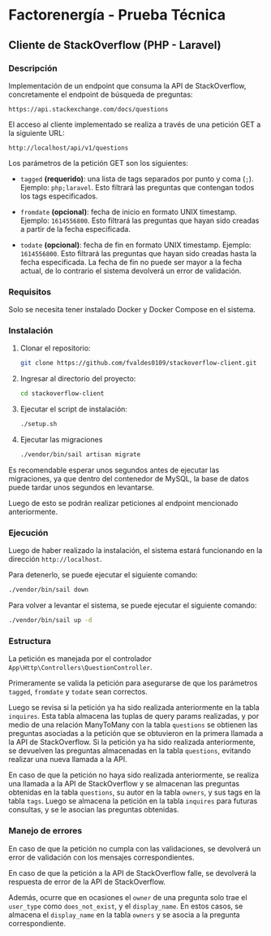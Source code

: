 # Factorenergía - Prueba Técnica

## Cliente de StackOverflow (PHP - Laravel)

### Descripción

Implementación de un endpoint que consuma la API de StackOverflow, concretamente el endpoint de búsqueda de preguntas:

```plaintext
https://api.stackexchange.com/docs/questions
```

El acceso al cliente implementado se realiza a través de una petición GET a la siguiente URL:

```plaintext
http://localhost/api/v1/questions
```

Los parámetros de la petición GET son los siguientes:

- `tagged` **(requerido)**: una lista de tags separados por punto y coma (`;`). Ejemplo: `php;laravel`. Esto filtrará las preguntas que contengan todos los tags especificados.

- `fromdate` **(opcional)**: fecha de inicio en formato UNIX timestamp. Ejemplo: `1614556800`. Esto filtrará las preguntas que hayan sido creadas a partir de la fecha especificada.

- `todate` **(opcional)**: fecha de fin en formato UNIX timestamp. Ejemplo: `1614556800`. Esto filtrará las preguntas que hayan sido creadas hasta la fecha especificada. La fecha de fin no puede ser mayor a la fecha actual, de lo contrario el sistema devolverá un error de validación.


### Requisitos

Solo se necesita tener instalado Docker y Docker Compose en el sistema.

### Instalación

1. Clonar el repositorio:

    ```bash
    git clone https://github.com/fvaldes0109/stackoverflow-client.git
    ```

2. Ingresar al directorio del proyecto:

    ```bash
    cd stackoverflow-client
    ```

3. Ejecutar el script de instalación:

    ```bash
    ./setup.sh
    ```

4. Ejecutar las migraciones

    ```bash
    ./vendor/bin/sail artisan migrate
    ```

Es recomendable esperar unos segundos antes de ejecutar las migraciones, ya que dentro del contenedor de MySQL, la base de datos puede tardar unos segundos en levantarse.

Luego de esto se podrán realizar peticiones al endpoint mencionado anteriormente.

### Ejecución

Luego de haber realizado la instalación, el sistema estará funcionando en la dirección `http://localhost`.

Para detenerlo, se puede ejecutar el siguiente comando:

```bash
./vendor/bin/sail down
```

Para volver a levantar el sistema, se puede ejecutar el siguiente comando:

```bash
./vendor/bin/sail up -d
```

### Estructura

La petición es manejada por el controlador `App\Http\Controllers\QuestionController`.

Primeramente se valida la petición para asegurarse de que los parámetros `tagged`, `fromdate` y `todate` sean correctos.

Luego se revisa si la petición ya ha sido realizada anteriormente en la tabla `inquires`. Esta tabla almacena las tuplas de query params realizadas, y por medio de una relación ManyToMany con la tabla `questions` se obtienen las preguntas asociadas a la petición que se obtuvieron en la primera llamada a la API de StackOverflow. Si la petición ya ha sido realizada anteriormente, se devuelven las preguntas almacenadas en la tabla `questions`, evitando realizar una nueva llamada a la API.

En caso de que la petición no haya sido realizada anteriormente, se realiza una llamada a la API de StackOverflow y se almacenan las preguntas obtenidas en la tabla `questions`, su autor en la tabla `owners`, y sus tags en la tabla `tags`. Luego se almacena la petición en la tabla `inquires` para futuras consultas, y se le asocian las preguntas obtenidas.

### Manejo de errores

En caso de que la petición no cumpla con las validaciones, se devolverá un error de validación con los mensajes correspondientes.

En caso de que la petición a la API de StackOverflow falle, se devolverá la respuesta de error de la API de StackOverflow.

Además, ocurre que en ocasiones el `owner` de una pregunta solo trae el `user_type` como `does_not_exist`, y el `display_name`. En estos casos, se almacena el `display_name` en la tabla `owners` y se asocia a la pregunta correspondiente.
